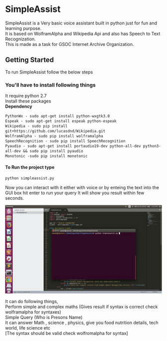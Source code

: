 # SimpleAssist
SimpleAssist is a Very basic voice assistant built in python just for fun and learning purpose.<br/>
It is based on WolframAlpha and Wikipedia Api and also has Speech to Text Recognization.<br/>
This is made as a task for GSOC Internet Archive Organization.

## Getting Started
To run SimpleAssist follow the below steps

### You'll have to install following things
It require python 2.7<br/>
Install these packages<br/>
**Dependency**
```
PythonWx - sudo apt-get install python-wxgtk3.0
Espeak - sudo apt-get install espeak python-espeak
Wikipedia - sudo pip install git+https://github.com/lucasdnd/Wikipedia.git
WolframAlpha - sudo pip install wolframalpha
SpeechRecognition - sudo pip install SpeechRecognition
Pyaudio - sudo apt-get install portaudio19-dev python-all-dev python3-all-dev && sudo pip install pyaudio
Monotonic -sudo pip install monotonic
```

#### To Run the project type
```
python simpleassist.py
```
Now you can interact with it either with voice or by enteing the text into the GUI box hit enter to run your query
It will show you result within few seconds.

![This is how it works](https://github.com/savannahar68/SimpleAssist/blob/master/simpleassist.gif)

It can do following things,<br/>
Perform simple and complex maths (Gives result if syntax is correct check wolframalpha for syntaxes)<br/>
Simple Query (Who is Presons Name)<br/>
It can answer Math , science , physics, give you food nutrition details, tech world, life science etc<br/>
[The syntax should be valid check wolfromalpha for syntax]
